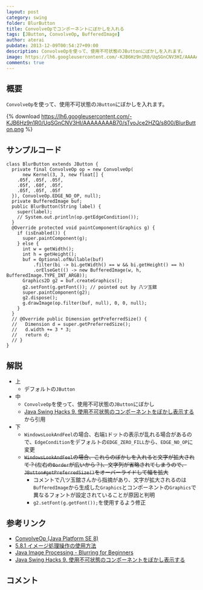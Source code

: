 ```yaml
---
layout: post
category: swing
folder: BlurButton
title: ConvolveOpでコンポーネントにぼかしを入れる
tags: [JButton, ConvolveOp, BufferedImage]
author: aterai
pubdate: 2013-12-09T00:54:27+09:00
description: ConvolveOpを使って、使用不可状態のJButtonにぼかしを入れます。
image: https://lh6.googleusercontent.com/-KJB6Hz9n1R0/UqSGnCNV3HI/AAAAAAAAB70/sTyoJce2HZQ/s800/BlurButton.png
comments: true
---
```

## 概要
`ConvolveOp`を使って、使用不可状態の`JButton`にぼかしを入れます。

{% download https://lh6.googleusercontent.com/-KJB6Hz9n1R0/UqSGnCNV3HI/AAAAAAAAB70/sTyoJce2HZQ/s800/BlurButton.png %}

## サンプルコード
<pre class="prettyprint"><code>class BlurButton extends JButton {
  private final ConvolveOp op = new ConvolveOp(
      new Kernel(3, 3, new float[] {
    .05f, .05f, .05f,
    .05f, .60f, .05f,
    .05f, .05f, .05f
  }), ConvolveOp.EDGE_NO_OP, null);
  private BufferedImage buf;
  public BlurButton(String label) {
    super(label);
    // System.out.println(op.getEdgeCondition());
  }
  @Override protected void paintComponent(Graphics g) {
    if (isEnabled()) {
      super.paintComponent(g);
    } else {
      int w = getWidth();
      int h = getHeight();
      buf = Optional.ofNullable(buf)
          .filter(bi -&gt; bi.getWidth() == w &amp;&amp; bi.getHeight() == h)
          .orElseGet(() -&gt; new BufferedImage(w, h, BufferedImage.TYPE_INT_ARGB));
      Graphics2D g2 = buf.createGraphics();
      g2.setFont(g.getFont()); // pointed out by 八ツ玉舘
      super.paintComponent(g2);
      g2.dispose();
      g.drawImage(op.filter(buf, null), 0, 0, null);
    }
  }
  // @Override public Dimension getPreferredSize() {
  //   Dimension d = super.getPreferredSize();
  //   d.width += 3 * 3;
  //   return d;
  // }
}
</code></pre>

## 解説
- 上
    - デフォルトの`JButton`
- 中
    - `ConvolveOp`を使って、使用不可状態の`JButton`にぼかし
    - [Java Swing Hacks 9. 使用不可状態のコンポーネントをぼかし表示する](https://www.oreilly.co.jp/books/4873112788/)から引用
- 下
    - `WindowsLookAndFeel`の場合、右端`1`ドットの表示が乱れる場合があるので、`EdgeCondition`をデフォルトの`EDGE_ZERO_FILL`から、`EDGE_NO_OP`に変更
    - ~~`WindowsLookAndFeel`の場合、これらのぼかしを入れると文字が拡大されて？(左右の`Border`が広いから？)、文字列が省略されてしまうので、`JButton#getPreferredSize()`をオーバーライドして幅を拡大~~
        - コメントで八ツ玉舘さんから指摘があり、文字が拡大されるのは`BufferedImage`から生成した`Graphics`とコンポーネントの`Graphics`で異なるフォントが設定されていることが原因と判明
        - `g2.setFont(g.getFont());`を使用するよう修正

<!-- dummy comment line for breaking list -->

## 参考リンク
- [ConvolveOp (Java Platform SE 8)](https://docs.oracle.com/javase/jp/8/docs/api/java/awt/image/ConvolveOp.html)
- [5.8.1 イメージ処理操作の使用方法](https://docs.oracle.com/javase/jp/1.4/guide/2d/spec/j2d-image.fm8.html)
- [Java Image Processing - Blurring for Beginners](http://www.jhlabs.com/ip/blurring.html)
- [Java Swing Hacks 9. 使用不可状態のコンポーネントをぼかし表示する](https://www.oreilly.co.jp/books/4873112788/)

<!-- dummy comment line for breaking list -->

## コメント
